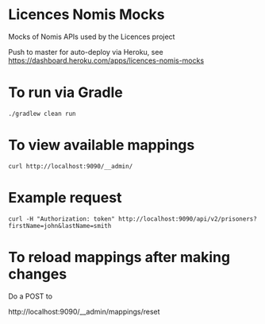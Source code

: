 # Licences Nomis Mocks

Mocks of Nomis APIs used by the Licences project

Push to master for auto-deploy via Heroku, see https://dashboard.heroku.com/apps/licences-nomis-mocks

# To run via Gradle
```
./gradlew clean run
```

# To view available mappings
```
curl http://localhost:9090/__admin/
```

# Example request
```
curl -H "Authorization: token" http://localhost:9090/api/v2/prisoners?firstName=john&lastName=smith
```

# To reload mappings after making changes

Do a POST to

http://localhost:9090/__admin/mappings/reset
